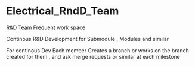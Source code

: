# Electrical_RndD_Team

R&D Team Frequent work space

Continous R&D Development for Submodule , Modules and similar 

For continous Dev Each member Creates a branch or works on the branch created for them , and ask merge requests or similar at each milestone